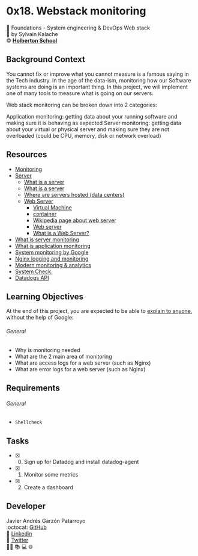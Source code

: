 # 0x18. Webstack monitoring
:open_file_folder: Foundations - System engineering & DevOps  Web stack  
:bust_in_silhouette: by Sylvain Kalache  
:copyright: **[Holberton School](https://www.holbertonschool.com/)**

## Background Context
You cannot fix or improve what you cannot measure is a famous saying in the Tech industry. In the age of the data-ism, monitoring how our Software systems are doing is an important thing. In this project, we will implement one of many tools to measure what is going on our servers.

Web stack monitoring can be broken down into 2 categories:

Application monitoring: getting data about your running software and making sure it is behaving as expected
Server monitoring: getting data about your virtual or physical server and making sure they are not overloaded (could be CPU, memory, disk or network overload)

## Resources
* [Monitoring](https://intranet.hbtn.io/concepts/13)
* [Server](https://intranet.hbtn.io/concepts/67)
  - [What is a server](https://en.wikipedia.org/wiki/Server_(computing)#Hardware_requirement)
  - [What is a server](https://www.youtube.com/watch?v=B1ANfsDyjeA)
  - [Where are servers hosted (data centers)](https://www.youtube.com/watch?v=iuqXFC_qIvA&feature=youtu.be&t=33)
  - [Web Server](https://intranet.hbtn.io/concepts/17)
    - [Virtual Machine](https://en.wikipedia.org/wiki/Virtual_machine)
    - [container](https://www.cio.com/article/2924995/what-are-containers-and-why-do-you-need-them.html)
    - [Wikipedia page about web server](https://en.wikipedia.org/wiki/Web_server)
    - [Web server](https://whatis.techtarget.com/definition/Web-server)
    - [What is a Web Server?](https://developer.mozilla.org/en-US/docs/Learn/Common_questions/What_is_a_web_server)
* [What is server monitoring](https://www.sumologic.com/glossary/server-monitoring/)
* [What is application monitoring](https://en.wikipedia.org/wiki/Application_performance_management)
* [System monitoring by Google](https://landing.google.com/sre/sre-book/chapters/monitoring-distributed-systems/)
* [Nginx logging and monitoring](https://docs.nginx.com/nginx/admin-guide/monitoring/logging/)
* [Modern monitoring & analytics](https://www.datadoghq.com/)
* [System Check.](https://docs.datadoghq.com/integrations/system/)
* [Datadogs API](https://docs.datadoghq.com/api/v1/dashboards/#get-all-dashboards)

## Learning Objectives
At the end of this project, you are expected to be able to [explain to anyone](https://fs.blog/2012/04/feynman-technique/), without the help of Google:
###### General
* Why is monitoring needed
* What are the 2 main area of monitoring
* What are access logs for a web server (such as Nginx)
* What are error logs for a web server (such as Nginx)

## Requirements
###### General
* ```Shellcheck```

## Tasks
* [x] 0. Sign up for Datadog and install datadog-agent
* [x] 1. Monitor some metrics
* [x] 2. Create a dashboard

## Developer
Javier Andrés Garzón Patarroyo  
:octocat: [GitHub](https://github.com/javierandresgp/)  
:link: [Linkedin](https://www.linkedin.com/in/javierandresgp/)  
:link: [Twitter](https://twitter.com/javierandresgp0)  
:man_technologist: :books: :computer: :globe_with_meridians:
